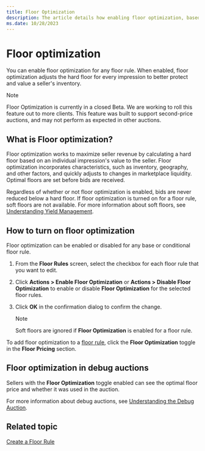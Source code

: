 ```yaml
---
title: Floor Optimization
description: The article details how enabling floor optimization, based on individual impression value, maximizes seller revenue by establishing a calculated hard floor for any floor rule.
ms.date: 10/28/2023
---
```


# Floor optimization

You can enable floor optimization for any floor rule. When enabled, floor optimization adjusts the hard floor for every impression to better protect and value a seller's inventory.

> [!NOTE]
> Floor Optimization is currently in a closed Beta. We are working to roll this feature out to more clients. This feature was built to support second-price auctions, and
> may not perform as expected in other auctions.

## What is Floor optimization?

Floor optimization works to maximize seller revenue by calculating a hard floor based on an individual impression's value to the seller. Floor optimization incorporates characteristics, such as inventory, geography, and other factors, and quickly adjusts to changes in marketplace liquidity. Optimal floors are set before bids are received.

Regardless of whether or not floor optimization is enabled, bids are never reduced below a hard floor. If floor optimization is turned on for a floor rule, soft floors are not available. For more information about soft floors, see [Understanding Yield Management](understanding-yield-management.md).

## How to turn on floor optimization

Floor optimization can be enabled or disabled for any base or conditional floor rule.

1. From the **Floor Rules** screen, select the checkbox for each floor rule that you want to edit.
1. Click **Actions >  Enable Floor Optimization** or **Actions >  Disable Floor Optimization** to enable or disable **Floor Optimization** for the selected floor rules.
1. Click **OK** in the confirmation dialog to confirm the change.

   > [!NOTE]
   > Soft floors are ignored if **Floor Optimization** is enabled for a floor rule.

To add floor optimization to a [floor rule](create-a-floor-rule.md), click the **Floor Optimization** toggle in the **Floor Pricing** section.

## Floor optimization in debug auctions

Sellers with the **Floor Optimization** toggle enabled can see the optimal floor price and whether it was used in the auction.

For more information about debug auctions, see [Understanding the Debug Auction](understanding-the-debug-auction.md).

## Related topic

[Create a Floor Rule](create-a-floor-rule.md)
